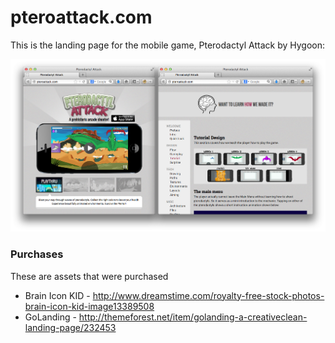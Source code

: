 # pteroattack.com

This is the landing page for the mobile game, Pterodactyl Attack by Hygoon:

[![pterosite](img/pterosite.png)](http://pteroattack.com)

### Purchases

These are assets that were purchased

- Brain Icon KID - <http://www.dreamstime.com/royalty-free-stock-photos-brain-icon-kid-image13389508>
- GoLanding - <http://themeforest.net/item/golanding-a-creativeclean-landing-page/232453>
